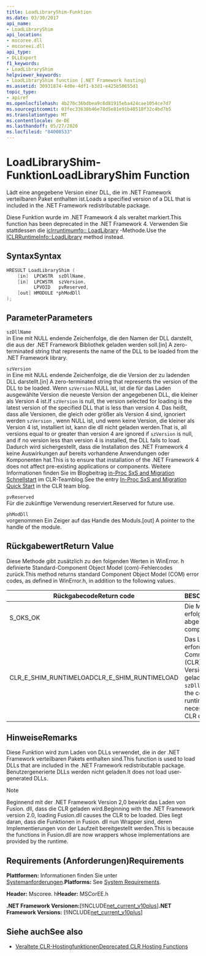 ```yaml
---
title: LoadLibraryShim-Funktion
ms.date: 03/30/2017
api_name:
- LoadLibraryShim
api_location:
- mscoree.dll
- mscoreei.dll
api_type:
- DLLExport
f1_keywords:
- LoadLibraryShim
helpviewer_keywords:
- LoadLibraryShim function [.NET Framework hosting]
ms.assetid: 30931874-4d0e-4df1-b3d1-e425b50655d1
topic_type:
- apiref
ms.openlocfilehash: 4b270c36bdbea9c8d81915eba424cae1054ce7d7
ms.sourcegitcommit: 03fec33630b46e78d5e81e91b40518f32c4bd7b5
ms.translationtype: MT
ms.contentlocale: de-DE
ms.lasthandoff: 05/27/2020
ms.locfileid: "84008533"
---
```

# <a name="loadlibraryshim-function"></a><span data-ttu-id="5944a-102">LoadLibraryShim-Funktion</span><span class="sxs-lookup"><span data-stu-id="5944a-102">LoadLibraryShim Function</span></span>
<span data-ttu-id="5944a-103">Lädt eine angegebene Version einer DLL, die im .NET Framework verteilbaren Paket enthalten ist.</span><span class="sxs-lookup"><span data-stu-id="5944a-103">Loads a specified version of a DLL that is included in the .NET Framework redistributable package.</span></span>  
  
 <span data-ttu-id="5944a-104">Diese Funktion wurde im .NET Framework 4 als veraltet markiert.</span><span class="sxs-lookup"><span data-stu-id="5944a-104">This function has been deprecated in the .NET Framework 4.</span></span> <span data-ttu-id="5944a-105">Verwenden Sie stattdessen die [iclrruntimumfo:: LoadLibrary](iclrruntimeinfo-loadlibrary-method.md) -Methode.</span><span class="sxs-lookup"><span data-stu-id="5944a-105">Use the [ICLRRuntimeInfo::LoadLibrary](iclrruntimeinfo-loadlibrary-method.md) method instead.</span></span>  
  
## <a name="syntax"></a><span data-ttu-id="5944a-106">Syntax</span><span class="sxs-lookup"><span data-stu-id="5944a-106">Syntax</span></span>  
  
```cpp  
HRESULT LoadLibraryShim (  
    [in]  LPCWSTR  szDllName,  
    [in]  LPCWSTR  szVersion,  
          LPVOID   pvReserved,  
    [out] HMODULE *phModDll  
);  
```  
  
## <a name="parameters"></a><span data-ttu-id="5944a-107">Parameter</span><span class="sxs-lookup"><span data-stu-id="5944a-107">Parameters</span></span>  
 `szDllName`  
 <span data-ttu-id="5944a-108">in Eine mit NULL endende Zeichenfolge, die den Namen der DLL darstellt, die aus der .NET Framework Bibliothek geladen werden soll.</span><span class="sxs-lookup"><span data-stu-id="5944a-108">[in] A zero-terminated string that represents the name of the DLL to be loaded from the .NET Framework library.</span></span>  
  
 `szVersion`  
 <span data-ttu-id="5944a-109">in Eine mit NULL endende Zeichenfolge, die die Version der zu ladenden DLL darstellt.</span><span class="sxs-lookup"><span data-stu-id="5944a-109">[in] A zero-terminated string that represents the version of the DLL to be loaded.</span></span> <span data-ttu-id="5944a-110">Wenn `szVersion` NULL ist, ist die für das Laden ausgewählte Version die neueste Version der angegebenen DLL, die kleiner als Version 4 ist.</span><span class="sxs-lookup"><span data-stu-id="5944a-110">If `szVersion` is null, the version selected for loading is the latest version of the specified DLL that is less than version 4.</span></span> <span data-ttu-id="5944a-111">Das heißt, dass alle Versionen, die gleich oder größer als Version 4 sind, ignoriert werden `szVersion` , wenn NULL ist, und wenn keine Version, die kleiner als Version 4 ist, installiert ist, kann die dll nicht geladen werden.</span><span class="sxs-lookup"><span data-stu-id="5944a-111">That is, all versions equal to or greater than version 4 are ignored if `szVersion` is null, and if no version less than version 4 is installed, the DLL fails to load.</span></span> <span data-ttu-id="5944a-112">Dadurch wird sichergestellt, dass die Installation des .NET Framework 4 keine Auswirkungen auf bereits vorhandene Anwendungen oder Komponenten hat.</span><span class="sxs-lookup"><span data-stu-id="5944a-112">This is to ensure that installation of the .NET Framework 4 does not affect pre-existing applications or components.</span></span> <span data-ttu-id="5944a-113">Weitere Informationen finden Sie im Blogbeitrag [in-Proc SxS and Migration Schnellstart](https://devblogs.microsoft.com/dotnet/in-proc-sxs-and-migration-quick-start/) im CLR-Teamblog.</span><span class="sxs-lookup"><span data-stu-id="5944a-113">See the entry [In-Proc SxS and Migration Quick Start](https://devblogs.microsoft.com/dotnet/in-proc-sxs-and-migration-quick-start/) in the CLR team blog.</span></span>  
  
 `pvReserved`  
 <span data-ttu-id="5944a-114">Für die zukünftige Verwendung reserviert.</span><span class="sxs-lookup"><span data-stu-id="5944a-114">Reserved for future use.</span></span>  
  
 `phModDll`  
 <span data-ttu-id="5944a-115">vorgenommen Ein Zeiger auf das Handle des Moduls.</span><span class="sxs-lookup"><span data-stu-id="5944a-115">[out] A pointer to the handle of the module.</span></span>  
  
## <a name="return-value"></a><span data-ttu-id="5944a-116">Rückgabewert</span><span class="sxs-lookup"><span data-stu-id="5944a-116">Return Value</span></span>  
 <span data-ttu-id="5944a-117">Diese Methode gibt zusätzlich zu den folgenden Werten in WinError. h definierte Standard-Component Object Model (com)-Fehlercodes zurück.</span><span class="sxs-lookup"><span data-stu-id="5944a-117">This method returns standard Component Object Model (COM) error codes, as defined in WinError.h, in addition to the following values.</span></span>  
  
|<span data-ttu-id="5944a-118">Rückgabecode</span><span class="sxs-lookup"><span data-stu-id="5944a-118">Return code</span></span>|<span data-ttu-id="5944a-119">BESCHREIBUNG</span><span class="sxs-lookup"><span data-stu-id="5944a-119">Description</span></span>|  
|-----------------|-----------------|  
|<span data-ttu-id="5944a-120">S_OK</span><span class="sxs-lookup"><span data-stu-id="5944a-120">S_OK</span></span>|<span data-ttu-id="5944a-121">Die Methode wurde erfolgreich abgeschlossen.</span><span class="sxs-lookup"><span data-stu-id="5944a-121">The method completed successfully.</span></span>|  
|<span data-ttu-id="5944a-122">CLR_E_SHIM_RUNTIMELOAD</span><span class="sxs-lookup"><span data-stu-id="5944a-122">CLR_E_SHIM_RUNTIMELOAD</span></span>|<span data-ttu-id="5944a-123">Das Laden `szDllName` erfordert das Laden der Common Language Runtime (CLR), und die erforderliche Version der CLR kann nicht geladen werden.</span><span class="sxs-lookup"><span data-stu-id="5944a-123">Loading `szDllName` requires loading the common language runtime (CLR), and the necessary version of the CLR cannot be loaded.</span></span>|  
  
## <a name="remarks"></a><span data-ttu-id="5944a-124">Hinweise</span><span class="sxs-lookup"><span data-stu-id="5944a-124">Remarks</span></span>  
 <span data-ttu-id="5944a-125">Diese Funktion wird zum Laden von DLLs verwendet, die in der .NET Framework verteilbaren Pakets enthalten sind.</span><span class="sxs-lookup"><span data-stu-id="5944a-125">This function is used to load DLLs that are included in the .NET Framework redistributable package.</span></span> <span data-ttu-id="5944a-126">Benutzergenerierte DLLs werden nicht geladen.</span><span class="sxs-lookup"><span data-stu-id="5944a-126">It does not load user-generated DLLs.</span></span>  
  
> [!NOTE]
> <span data-ttu-id="5944a-127">Beginnend mit der .NET Framework Version 2,0 bewirkt das Laden von Fusion. dll, dass die CLR geladen wird.</span><span class="sxs-lookup"><span data-stu-id="5944a-127">Beginning with the .NET Framework version 2.0, loading Fusion.dll causes the CLR to be loaded.</span></span> <span data-ttu-id="5944a-128">Dies liegt daran, dass die Funktionen in Fusion. dll nun Wrapper sind, deren Implementierungen von der Laufzeit bereitgestellt werden.</span><span class="sxs-lookup"><span data-stu-id="5944a-128">This is because the functions in Fusion.dll are now wrappers whose implementations are provided by the runtime.</span></span>  
  
## <a name="requirements"></a><span data-ttu-id="5944a-129">Requirements (Anforderungen)</span><span class="sxs-lookup"><span data-stu-id="5944a-129">Requirements</span></span>  
 <span data-ttu-id="5944a-130">**Plattformen:** Informationen finden Sie unter [Systemanforderungen](../../get-started/system-requirements.md).</span><span class="sxs-lookup"><span data-stu-id="5944a-130">**Platforms:** See [System Requirements](../../get-started/system-requirements.md).</span></span>  
  
 <span data-ttu-id="5944a-131">**Header:** Mscoree. h</span><span class="sxs-lookup"><span data-stu-id="5944a-131">**Header:** MSCorEE.h</span></span>  
  
 <span data-ttu-id="5944a-132">**.NET Framework Versionen:**[!INCLUDE[net_current_v10plus](../../../../includes/net-current-v10plus-md.md)]</span><span class="sxs-lookup"><span data-stu-id="5944a-132">**.NET Framework Versions:** [!INCLUDE[net_current_v10plus](../../../../includes/net-current-v10plus-md.md)]</span></span>  
  
## <a name="see-also"></a><span data-ttu-id="5944a-133">Siehe auch</span><span class="sxs-lookup"><span data-stu-id="5944a-133">See also</span></span>

- [<span data-ttu-id="5944a-134">Veraltete CLR-Hostingfunktionen</span><span class="sxs-lookup"><span data-stu-id="5944a-134">Deprecated CLR Hosting Functions</span></span>](deprecated-clr-hosting-functions.md)
